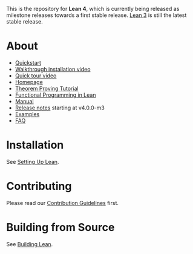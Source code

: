 This is the repository for **Lean 4**, which is currently being released as milestone releases towards a first stable release.
[Lean 3](https://github.com/leanprover/lean) is still the latest stable release.

# About

- [Quickstart](https://github.com/leanprover/lean4/blob/master/doc/quickstart.md)
- [Walkthrough installation video](https://www.youtube.com/watch?v=yZo6k48L0VY)
- [Quick tour video](https://youtu.be/zyXtbb_eYbY)
- [Homepage](https://leanprover.github.io)
- [Theorem Proving Tutorial](https://leanprover.github.io/theorem_proving_in_lean4/)
- [Functional Programming in Lean](https://leanprover.github.io/functional_programming_in_lean/)
- [Manual](https://leanprover.github.io/lean4/doc/)
- [Release notes](RELEASES.md) starting at v4.0.0-m3
- [Examples](https://leanprover.github.io/lean4/doc/examples.html)
- [FAQ](https://leanprover.github.io/lean4/doc/faq.html)

# Installation

See [Setting Up Lean](https://leanprover.github.io/lean4/doc/setup.html).

# Contributing

Please read our [Contribution Guidelines](CONTRIBUTING.md) first.

# Building from Source

See [Building Lean](https://leanprover.github.io/lean4/doc/make/index.html).
